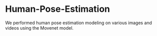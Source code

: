 # Human-Pose-Estimation
We performed human pose estimation modeling on various images and videos using the Movenet model.
